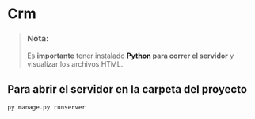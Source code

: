 # Crm

> ### Nota:
> Es **importante** tener instalado **[Python](https://www.python.org/downloads/) para correr el servidor** y visualizar los archivos HTML.

## Para abrir el servidor en la carpeta del proyecto

```
py manage.py runserver
```
